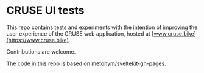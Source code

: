 # CRUSE UI tests

This repo contains tests and experiments with the intention of improving the user experience of the CRUSE web application, hosted at [www.cruse.bike](https://www.cruse.bike).

Contributions are welcome.

The code in this repo is based on [metonym/sveltekit-gh-pages](https://github.com/metonym/sveltekit-gh-pages).
